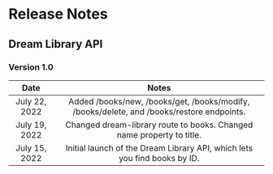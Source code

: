 # Release Notes

## Dream Library API
### Version 1.0

|    **Date**   |                                         **Notes**                                         |
|:-------------:|:-----------------------------------------------------------------------------------------:|
| July 22, 2022 | Added /books/new, /books/get, /books/modify, /books/delete, and /books/restore endpoints. |
| July 19, 2022 | Changed dream-library route to books. Changed name property to title.                     |
| July 15, 2022 | Initial launch of the Dream Library API, which lets you find books by ID.                 |